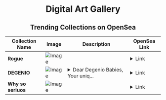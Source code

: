 <div align="center">

# Digital Art Gallery

## Trending Collections on OpenSea

| Collection Name                       | Image                                                                                     | Description                       | OpenSea Link                                                                                          |
|---------------------------------------|-------------------------------------------------------------------------------------------|-----------------------------------|--------------------------------------------------------------------------------------------------------|
| **Rogue** | ![Image](https://i.seadn.io/s/raw/files/81a855887866c5e02e2c86532c542aa8.jpg?w=500&auto=format?w=200&auto=format) |  | <details><summary>Link</summary>[Rogue](https://opensea.io/collection/rogue-6)</details> |
| **DEGENIO** | ![Image](https://i.seadn.io/s/raw/files/2cf1496471dc669c4e4b0f4e9de2638a.png?w=500&auto=format?w=200&auto=format) | <details><summary>Dear Degenio Babies, Your uniq...</summary>Dear Degenio Babies, Your uniqueness, charming smiles, and unparalleled style captivated me from the first glance. I remember the day I first laid eyes on you - it was love at first pixel. Your digital beauty surpassed anything I had ever seen.</details> | <details><summary>Link</summary>[DEGENIO](https://opensea.io/collection/degenio)</details> |
| **Why so seriuos** | ![Image](https://i.seadn.io/s/raw/files/e43b5f4d6f3045ddc668adec4b0a8db1.jpg?w=500&auto=format?w=200&auto=format) |  | <details><summary>Link</summary>[Why so seriuos](https://opensea.io/collection/why-so-seriuos)</details> |

</div>